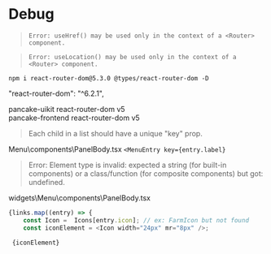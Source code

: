 # Debug

> `Error: useHref() may be used only in the context of a <Router> component.`

> `Error: useLocation() may be used only in the context of a <Router> component.`

`npm i react-router-dom@5.3.0 @types/react-router-dom -D`  

 "react-router-dom": "^6.2.1",

 pancake-uikit react-router-dom v5  
 pancake-frontend react-router-dom v5 
 
 > Each child in a list should have a unique "key" prop.

Menu\components\PanelBody.tsx
`<MenuEntry key={entry.label}`

> Error: Element type is invalid: expected a string (for built-in components) or a class/function (for composite components) but got: undefined.

widgets\Menu\components\PanelBody.tsx

```js
{links.map((entry) => {
    const Icon =  Icons[entry.icon]; // ex: FarmIcon but not found
    const iconElement = <Icon width="24px" mr="8px" />;

 {iconElement}
```
